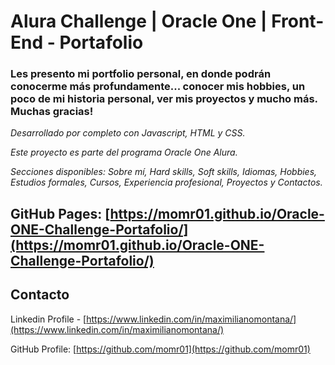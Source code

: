 # Alura Challenge | Oracle One | Front-End - Portafolio

### Les presento mi portfolio personal, en donde podrán conocerme más profundamente... conocer mis hobbies, un poco de mi historia personal, ver mis proyectos y mucho más. Muchas gracias!

_Desarrollado por completo con Javascript, HTML y CSS._

_Este proyecto es parte del programa Oracle One Alura._ 

_Secciones disponibles: Sobre mí, Hard skills, Soft skills, Idiomas, Hobbies, Estudios formales, Cursos, Experiencia profesional, Proyectos y Contactos._


## GitHub Pages: [https://momr01.github.io/Oracle-ONE-Challenge-Portafolio/](https://momr01.github.io/Oracle-ONE-Challenge-Portafolio/)


<!-- CONTACT -->
## Contacto

Linkedin Profile - [https://www.linkedin.com/in/maximilianomontana/](https://www.linkedin.com/in/maximilianomontana/)

GitHub Profile: [https://github.com/momr01](https://github.com/momr01)
